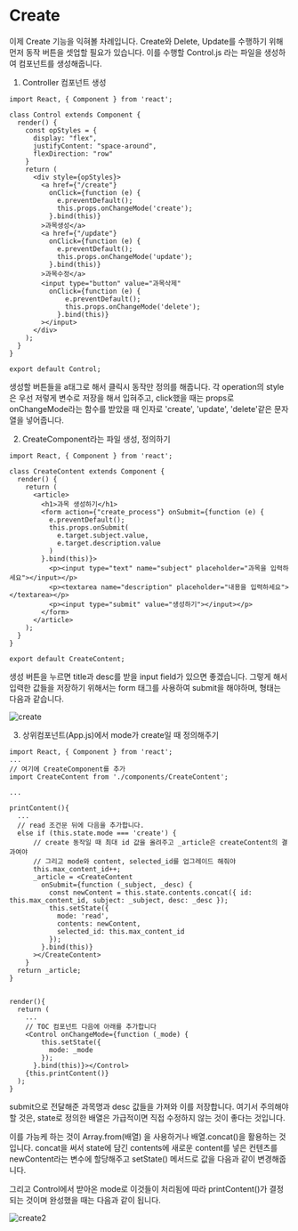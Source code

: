# Create

이제 Create 기능을 익혀볼 차례입니다. Create와 Delete, Update를 수행하기 위해 먼저 동작 버튼을 셋업할 필요가 있습니다. 이를 수행할 Control.js 라는 파일을 생성하여 컴포넌트를 생성해줍니다.  

1. Controller 컴포넌트 생성

```
import React, { Component } from 'react';

class Control extends Component {
  render() {
    const opStyles = {
      display: "flex",
      justifyContent: "space-around",
      flexDirection: "row"
    }
    return (
      <div style={opStyles}>
        <a href={"/create"}
          onClick={function (e) {
            e.preventDefault();
            this.props.onChangeMode('create');
          }.bind(this)}
        >과목생성</a>
        <a href={"/update"}
          onClick={function (e) {
            e.preventDefault();
            this.props.onChangeMode('update');
          }.bind(this)}
        >과목수정</a>
        <input type="button" value="과목삭제"
          onClick={function (e) {
              e.preventDefault();
              this.props.onChangeMode('delete');
            }.bind(this)}
        ></input>
      </div>
    );
  }
}

export default Control;
```

생성할 버튼들을 a태그로 해서 클릭시 동작만 정의를 해줍니다. 각 operation의 style은 우선 저렇게 변수로 저장을 해서 입혀주고, click했을 때는 props로 onChangeMode라는 함수를 받았을 때 인자로 'create', 'update', 'delete'같은 문자열을 넣어줍니다.

2. CreateComponent라는 파일 생성, 정의하기

```
import React, { Component } from 'react';

class CreateContent extends Component {
  render() {
    return (
      <article>
        <h1>과목 생성하기</h1>
        <form action={"create_process"} onSubmit={function (e) {
          e.preventDefault();
          this.props.onSubmit(
            e.target.subject.value,
            e.target.description.value
          )
        }.bind(this)}>
          <p><input type="text" name="subject" placeholder="과목을 입력하세요"></input></p>
          <p><textarea name="description" placeholder="내용을 입력하세요"></textarea></p>
          <p><input type="submit" value="생성하기"></input></p>
        </form>
      </article>
    );
  }
}

export default CreateContent;
```
생성 버튼을 누르면 title과 desc를 받을 input field가 있으면 좋겠습니다. 그렇게 해서 입력한 값들을 저장하기 위해서는 form 태그를 사용하여 submit을 해야하며, 형태는 다음과 같습니다.

![create](https://velog.velcdn.com/images%2Fjeromecheon%2Fpost%2F0ebfca39-658c-4f92-8d87-ed897ed56595%2FScreen%20Shot%202021-09-13%20at%2011.44.19%20PM.png)


3. 상위컴포넌트(App.js)에서 mode가 create일 때 정의해주기

```
import React, { Component } from 'react';
...
// 여기에 CreateComponent를 추가
import CreateContent from './components/CreateContent';

...

printContent(){
  ...
  // read 조건문 뒤에 다음을 추가합니다.
  else if (this.state.mode === 'create') {
      // create 동작일 때 최대 id 값을 올려주고 _article은 createContent의 결과여야 
      // 그리고 mode와 content, selected_id를 업그레이드 해줘야
      this.max_content_id++;
      _article = <CreateContent
        onSubmit={function (_subject, _desc) {
          const newContent = this.state.contents.concat({ id: this.max_content_id, subject: _subject, desc: _desc });
          this.setState({
            mode: 'read',
            contents: newContent,
            selected_id: this.max_content_id
          });
        }.bind(this)}
      ></CreateContent>
    }
  return _article;
}


render(){
  return (
  	... 
    // TOC 컴포넌트 다음에 아래를 추가합니다 
    <Control onChangeMode={function (_mode) {
        this.setState({
          mode: _mode
        });
      }.bind(this)}></Control>
    {this.printContent()}
  );
}
```
submit으로 전달해준 과목명과 desc 값들을 가져와 이를 저장합니다. 여기서 주의해야 할 것은, state로 정의한 배열은 가급적이면 직접 수정하지 않는 것이 좋다는 것입니다.

이를 가능케 하는 것이 Array.from(배열) 을 사용하거나 배열.concat()을 활용하는 것입니다.
concat을 써서 state에 담긴 contents에 새로운 content를 넣은 컨텐츠를 newContent라는 변수에 할당해주고 setState() 메서드로 값을 다음과 같이 변경해줍니다.

그리고 Control에서 받아온 mode로 이것들이 처리됨에 따라 printContent()가 결정되는 것이며 완성했을 때는 다음과 같이 됩니다.

![create2](https://velog.velcdn.com/images%2Fjeromecheon%2Fpost%2F5b789a9b-5c84-4fbb-89e2-569c2de75775%2FScreen%20Shot%202021-09-13%20at%2011.50.17%20PM.png)




